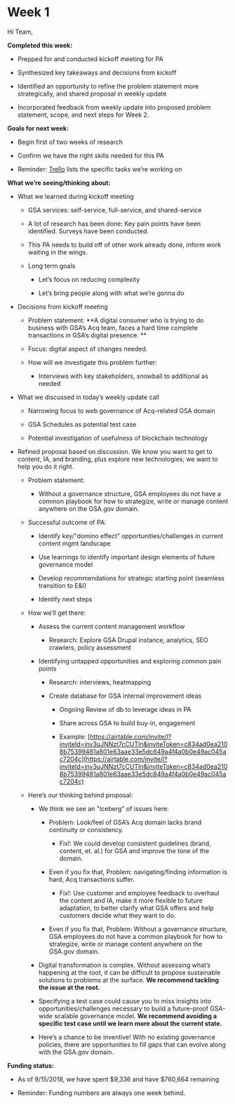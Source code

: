 
# Week 1

Hi Team,

**Completed this week:**

* Prepped for and conducted kickoff meeting for PA

* Synthesized key takeaways and decisions from kickoff

* Identified an opportunity to refine the problem statement more strategically, and shared proposal in weekly update

* Incorporated feedback from weekly update into proposed problem statement, scope, and next steps for Week 2.

**Goals for next week:**

* Begin first of two weeks of research

* Confirm we have the right skills needed for this PA

* Reminder: [Trello](https://trello.com/b/fGlFYb3w/osc-gsa-web-presence) lists the specific tasks we’re working on

**What we’re seeing/thinking about:**

* What we learned during kickoff meeting

    * GSA services: self-service, full-service, and shared-service

    * A lot of research has been done: Key pain points have been identified. Surveys have been conducted.

    * This PA needs to build off of other work already done, inform work waiting in the wings.

    * Long term goals

        * Let’s focus on reducing complexity

        * Let’s bring people along with what we’re gonna do

* Decisions from kickoff meeting

    * Problem statement: **A digital consumer who is trying to do business with GSA’s Acq team, faces a hard time complete transactions in GSA’s digital presence. **

    * Focus: digital aspect of changes needed.

    * How will we investigate this problem further:

        * Interviews with key stakeholders, snowball to additional as needed

* What we discussed in today’s weekly update call

    * Narrowing focus to web governance of Acq-related GSA domain

    * GSA Schedules as potential test case

    * Potential investigation of usefulness of blockchain technology

* Refined proposal based on discussion. We know you want to get to content, IA, and branding, plus explore new technologies; we want to help you do it right.

    * Problem statement:

        * Without a governance structure, GSA employees do not have a common playbook for how to strategize, write or manage content anywhere on the GSA.gov domain.

    * Successful outcome of PA:

        * Identify key/"domino effect” opportunities/challenges in current content mgmt landscape

        * Use learnings to identify important design elements of future governance model

        * Develop recommendations for strategic starting point (seamless transition to E&I)

        * Identify next steps

    * How we’ll get there:

        * Assess the current content management workflow

            * Research: Explore GSA Drupal instance, analytics, SEO crawlers, policy assessment

        * Identifying untapped opportunities and exploring common pain points

            * Research: interviews, heatmapping

            * Create database for GSA internal improvement ideas

                * Ongoing Review of db to leverage ideas in PA 

                * Share across GSA to build buy-in, engagement

                * Example: [https://airtable.com/invite/l?inviteId=inv3uJNNzt7cCUTIn&inviteToken=c834ad0ea2108b75399481a801e63aae33e5dc849a4f4a0b0e49ac045ac7204c](https://airtable.com/invite/l?inviteId=inv3uJNNzt7cCUTIn&inviteToken=c834ad0ea2108b75399481a801e63aae33e5dc849a4f4a0b0e49ac045ac7204c)

    * Here’s our thinking behind proposal:

        * We think we see an "Iceberg" of issues here:

            * Problem: Look/feel of GSA’s Acq domain lacks brand continuity or consistency. 

                * Fix!: We could develop consistent guidelines (brand, content, et. al.) for GSA and improve the tone of the domain.

            * Even if you fix that, Problem: navigating/finding information is hard, Acq transactions suffer.

                * Fix!: Use customer and employee feedback to overhaul the content and IA, make it more flexible to future adaptation, to better clarify what GSA offers and help customers decide what they want to do.

            * Even if you fix that, Problem: Without a governance structure, GSA employees do not have a common playbook for how to strategize, write or manage content anywhere on the GSA.gov domain.

        * Digital transformation is complex. Without assessing what’s happening at the root, it can be difficult to propose sustainable solutions to problems at the surface. **We recommend tackling the issue at the root.**

        * Specifying a test case could cause you to miss insights into opportunities/challenges necessary to build a future-proof GSA-wide scalable governance model. **We recommend avoiding a specific test case until we learn more about the current state.**

        * Here’s a chance to be inventive! With no existing governance policies, there are opportunities to fill gaps that can evolve along with the GSA.gov domain.

**Funding status:**

* As of 9/15/2018, we have spent $9,336 and have $760,664 remaining

* Reminder: Funding numbers are always one week behind.

